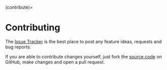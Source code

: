 (contribute)=

# Contributing

The [Issue Tracker] is the best place to post any feature ideas, requests and bug reports.

If you are able to contribute changes yourself, just fork the [source code] on GitHub, make changes and open a pull request.

[issue tracker]: https://github.com/mcs07/PubChemPy/issues
[source code]: https://github.com/mcs07/PubChemPy
